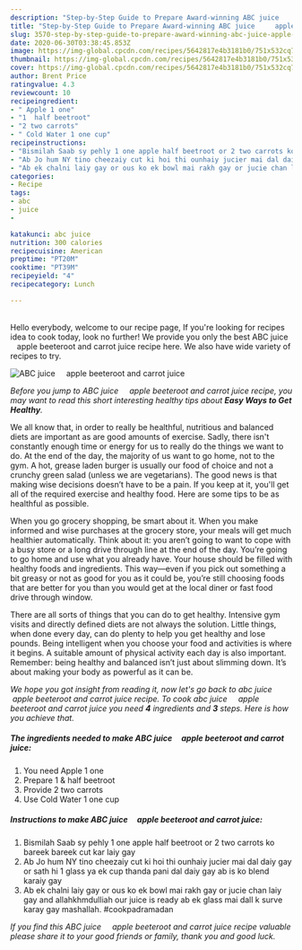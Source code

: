 ```yaml
---
description: "Step-by-Step Guide to Prepare Award-winning ABC juice     apple beeteroot and carrot juice"
title: "Step-by-Step Guide to Prepare Award-winning ABC juice     apple beeteroot and carrot juice"
slug: 3570-step-by-step-guide-to-prepare-award-winning-abc-juice-apple-beeteroot-and-carrot-juice
date: 2020-06-30T03:38:45.853Z
image: https://img-global.cpcdn.com/recipes/5642817e4b3181b0/751x532cq70/abc-juice-apple-beeteroot-and-carrot-juice-recipe-main-photo.jpg
thumbnail: https://img-global.cpcdn.com/recipes/5642817e4b3181b0/751x532cq70/abc-juice-apple-beeteroot-and-carrot-juice-recipe-main-photo.jpg
cover: https://img-global.cpcdn.com/recipes/5642817e4b3181b0/751x532cq70/abc-juice-apple-beeteroot-and-carrot-juice-recipe-main-photo.jpg
author: Brent Price
ratingvalue: 4.3
reviewcount: 10
recipeingredient:
- " Apple 1 one"
- "1  half beetroot"
- "2 two carrots"
- " Cold Water 1 one cup"
recipeinstructions:
- "Bismilah Saab sy pehly 1 one apple half beetroot or 2 two carrots ko bareek bareek cut kar laiy gay"
- "Ab Jo hum NY tino cheezaiy cut ki hoi thi ounhaiy jucier mai dal daiy gay or sath hi 1 glass ya ek cup thanda pani dal daiy gay ab is ko blend karaiy gay"
- "Ab ek chalni laiy gay or ous ko ek bowl mai rakh gay or jucie chan laiy gay and allahkhmdulliah our juice is ready ab ek glass mai dall k surve karay gay mashallah. #cookpadramadan"
categories:
- Recipe
tags:
- abc
- juice
- 

katakunci: abc juice  
nutrition: 300 calories
recipecuisine: American
preptime: "PT20M"
cooktime: "PT39M"
recipeyield: "4"
recipecategory: Lunch

---
```

<br>
Hello everybody, welcome to our recipe page, If you're looking for recipes idea to cook today, look no further! We provide you only the best ABC juice     apple beeteroot and carrot juice recipe here. We also have wide variety of recipes to try.
<br>


![ABC juice     apple beeteroot and carrot juice](https://img-global.cpcdn.com/recipes/5642817e4b3181b0/751x532cq70/abc-juice-apple-beeteroot-and-carrot-juice-recipe-main-photo.jpg)

<i>Before you jump to ABC juice     apple beeteroot and carrot juice recipe, you may want to read this short interesting healthy tips about <strong>Easy Ways to Get Healthy</strong>.</i>

We all know that, in order to really be healthful, nutritious and balanced diets are important as are good amounts of exercise. Sadly, there isn't constantly enough time or energy for us to really do the things we want to do. At the end of the day, the majority of us want to go home, not to the gym. A hot, grease laden burger is usually our food of choice and not a crunchy green salad (unless we are vegetarians). The good news is that making wise decisions doesn’t have to be a pain. If you keep at it, you'll get all of the required exercise and healthy food. Here are some tips to be as healthful as possible.

When you go grocery shopping, be smart about it. When you make informed and wise purchases at the grocery store, your meals will get much healthier automatically. Think about it: you aren’t going to want to cope with a busy store or a long drive through line at the end of the day. You’re going to go home and use what you already have. Your house should be filled with healthy foods and ingredients. This way—even if you pick out something a bit greasy or not as good for you as it could be, you’re still choosing foods that are better for you than you would get at the local diner or fast food drive through window.

There are all sorts of things that you can do to get healthy. Intensive gym visits and directly defined diets are not always the solution. Little things, when done every day, can do plenty to help you get healthy and lose pounds. Being intelligent when you choose your food and activities is where it begins. A suitable amount of physical activity each day is also important. Remember: being healthy and balanced isn’t just about slimming down. It’s about making your body as powerful as it can be. 


<i>We hope you got insight from reading it, now let's go back to abc juice     apple beeteroot and carrot juice recipe. To cook abc juice     apple beeteroot and carrot juice you need <strong>4</strong> ingredients and <strong>3</strong> steps. Here is how you achieve that.
</i>

##### The ingredients needed to make ABC juice     apple beeteroot and carrot juice:

1. You need  Apple 1 one
1. Prepare 1 &amp; half beetroot
1. Provide 2 two carrots
1. Use  Cold Water 1 one cup


##### Instructions to make ABC juice     apple beeteroot and carrot juice:

1. Bismilah Saab sy pehly 1 one apple half beetroot or 2 two carrots ko bareek bareek cut kar laiy gay
1. Ab Jo hum NY tino cheezaiy cut ki hoi thi ounhaiy jucier mai dal daiy gay or sath hi 1 glass ya ek cup thanda pani dal daiy gay ab is ko blend karaiy gay
1. Ab ek chalni laiy gay or ous ko ek bowl mai rakh gay or jucie chan laiy gay and allahkhmdulliah our juice is ready ab ek glass mai dall k surve karay gay mashallah. #cookpadramadan


<i>If you find this ABC juice     apple beeteroot and carrot juice recipe valuable please share it to your good friends or family, thank you and good luck.</i>
